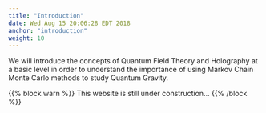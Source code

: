 ```yaml
---
title: "Introduction"
date: Wed Aug 15 20:06:28 EDT 2018
anchor: "introduction"
weight: 10
---
```


We will introduce the concepts of Quantum Field Theory and Holography at a basic level in order to understand the importance of using Markov Chain Monte Carlo methods to study Quantum Gravity.


{{% block warn %}}
This website is still under construction...
{{% /block %}}
